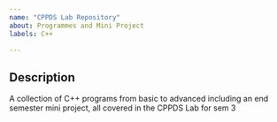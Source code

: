 ```yaml
---
name: "CPPDS Lab Repository"
about: Programmes and Mini Project
labels: C++

---
```


## Description
A collection of C++ programs from basic to advanced including an end semester mini project, all covered in the CPPDS Lab for sem 3




